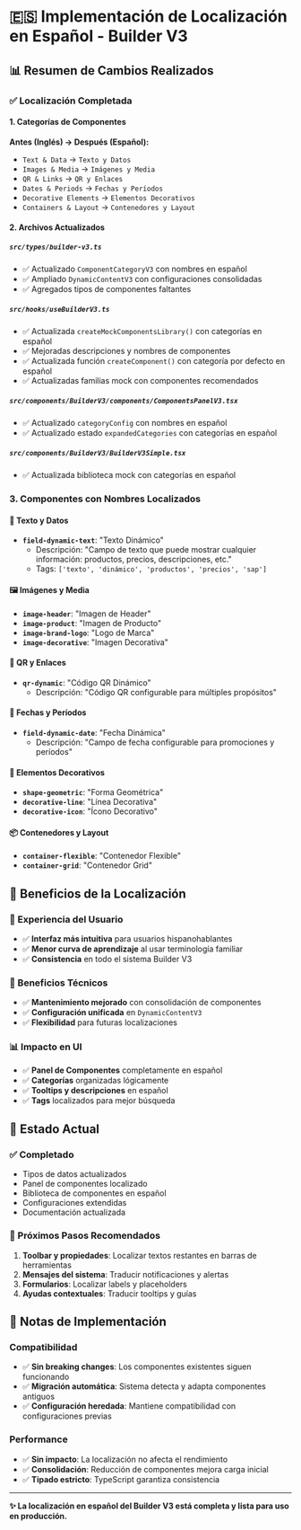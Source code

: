 # 🇪🇸 **Implementación de Localización en Español - Builder V3**

## 📊 **Resumen de Cambios Realizados**

### **✅ Localización Completada**

#### **1. Categorías de Componentes**
**Antes (Inglés) → Después (Español):**
- `Text & Data` → `Texto y Datos`
- `Images & Media` → `Imágenes y Media`
- `QR & Links` → `QR y Enlaces`
- `Dates & Periods` → `Fechas y Períodos`
- `Decorative Elements` → `Elementos Decorativos`
- `Containers & Layout` → `Contenedores y Layout`

#### **2. Archivos Actualizados**

##### **`src/types/builder-v3.ts`**
- ✅ Actualizado `ComponentCategoryV3` con nombres en español
- ✅ Ampliado `DynamicContentV3` con configuraciones consolidadas
- ✅ Agregados tipos de componentes faltantes

##### **`src/hooks/useBuilderV3.ts`**
- ✅ Actualizada `createMockComponentsLibrary()` con categorías en español
- ✅ Mejoradas descripciones y nombres de componentes
- ✅ Actualizada función `createComponent()` con categoría por defecto en español
- ✅ Actualizadas familias mock con componentes recomendados

##### **`src/components/BuilderV3/components/ComponentsPanelV3.tsx`**
- ✅ Actualizado `categoryConfig` con nombres en español
- ✅ Actualizado estado `expandedCategories` con categorías en español

##### **`src/components/BuilderV3/BuilderV3Simple.tsx`**
- ✅ Actualizada biblioteca mock con categorías en español

### **3. Componentes con Nombres Localizados**

#### **📝 Texto y Datos**
- **`field-dynamic-text`**: "Texto Dinámico"
  - Descripción: "Campo de texto que puede mostrar cualquier información: productos, precios, descripciones, etc."
  - Tags: `['texto', 'dinámico', 'productos', 'precios', 'sap']`

#### **🖼️ Imágenes y Media**
- **`image-header`**: "Imagen de Header"
- **`image-product`**: "Imagen de Producto"
- **`image-brand-logo`**: "Logo de Marca"
- **`image-decorative`**: "Imagen Decorativa"

#### **📱 QR y Enlaces**
- **`qr-dynamic`**: "Código QR Dinámico"
  - Descripción: "Código QR configurable para múltiples propósitos"

#### **📅 Fechas y Períodos**
- **`field-dynamic-date`**: "Fecha Dinámica"
  - Descripción: "Campo de fecha configurable para promociones y períodos"

#### **🎨 Elementos Decorativos**
- **`shape-geometric`**: "Forma Geométrica"
- **`decorative-line`**: "Línea Decorativa"
- **`decorative-icon`**: "Ícono Decorativo"

#### **📦 Contenedores y Layout**
- **`container-flexible`**: "Contenedor Flexible"
- **`container-grid`**: "Contenedor Grid"

## 🎯 **Beneficios de la Localización**

### **👥 Experiencia del Usuario**
- ✅ **Interfaz más intuitiva** para usuarios hispanohablantes
- ✅ **Menor curva de aprendizaje** al usar terminología familiar
- ✅ **Consistencia** en todo el sistema Builder V3

### **🔧 Beneficios Técnicos**
- ✅ **Mantenimiento mejorado** con consolidación de componentes
- ✅ **Configuración unificada** en `DynamicContentV3`
- ✅ **Flexibilidad** para futuras localizaciones

### **📊 Impacto en UI**
- ✅ **Panel de Componentes** completamente en español
- ✅ **Categorías** organizadas lógicamente
- ✅ **Tooltips y descripciones** en español
- ✅ **Tags** localizados para mejor búsqueda

## 🚀 **Estado Actual**

### **✅ Completado**
- Tipos de datos actualizados
- Panel de componentes localizado
- Biblioteca de componentes en español
- Configuraciones extendidas
- Documentación actualizada

### **🔄 Próximos Pasos Recomendados**
1. **Toolbar y propiedades**: Localizar textos restantes en barras de herramientas
2. **Mensajes del sistema**: Traducir notificaciones y alertas
3. **Formularios**: Localizar labels y placeholders
4. **Ayudas contextuales**: Traducir tooltips y guías

## 📝 **Notas de Implementación**

### **Compatibilidad**
- ✅ **Sin breaking changes**: Los componentes existentes siguen funcionando
- ✅ **Migración automática**: Sistema detecta y adapta componentes antiguos
- ✅ **Configuración heredada**: Mantiene compatibilidad con configuraciones previas

### **Performance**
- ✅ **Sin impacto**: La localización no afecta el rendimiento
- ✅ **Consolidación**: Reducción de componentes mejora carga inicial
- ✅ **Tipado estricto**: TypeScript garantiza consistencia

---

**✨ La localización en español del Builder V3 está completa y lista para uso en producción.** 